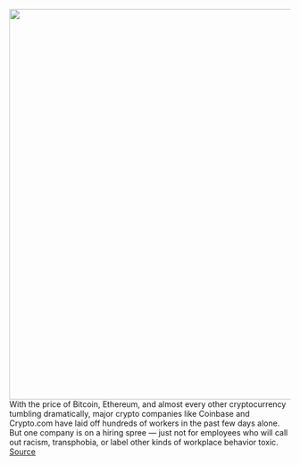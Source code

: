 <img src='https://cdn.vox-cdn.com/thumbor/QeXeZ_aBh1WV6MuF-PZppnz_tu0=/0x0:2040x1360/1200x800/filters:focal(857x517:1183x843)/cdn.vox-cdn.com/uploads/chorus_image/image/70980913/VRG_Illo_K_Radtke_Jesse_Powell.0.png' width='700px' /><br/>
With the price of Bitcoin, Ethereum, and almost every other cryptocurrency tumbling dramatically, major crypto companies like Coinbase and Crypto.com have laid off hundreds of workers in the past few days alone. But one company is on a hiring spree — just not for employees who will call out racism, transphobia, or label other kinds of workplace behavior toxic.
<a href='https://www.theverge.com/2022/6/15/23170227/kraken-crypto-exchange-hiring-employees-racism-crypto-free-speech'> Source <a/>